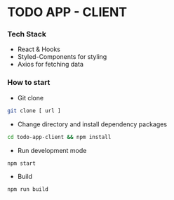 # TODO APP - CLIENT

### Tech Stack

- React & Hooks
- Styled-Components for styling
- Axios for fetching data

### How to start

- Git clone

```bash
git clone [ url ]
```

- Change directory and install dependency packages

```bash
cd todo-app-client && npm install
```

- Run development mode

```bash
npm start
```

- Build

```bash
npm run build
```

